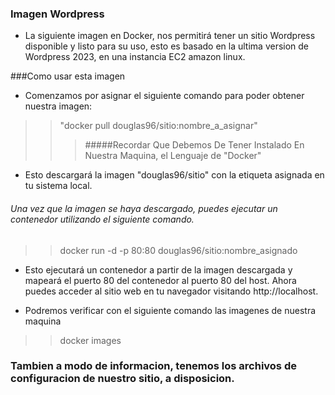 ### Imagen Wordpress 

- La siguiente imagen en Docker, nos permitirá tener un sitio Wordpress disponible y listo para su uso, esto es basado en la ultima version de Wordpress 2023, en una instancia EC2 amazon linux. 

###Como usar esta imagen

- Comenzamos por asignar el siguiente comando para poder obtener nuestra imagen: 

>>"docker pull douglas96/sitio:nombre_a_asignar"
>>>#####Recordar Que Debemos De Tener Instalado En Nuestra Maquina, el Lenguaje de "Docker"
- Esto descargará la imagen "douglas96/sitio" con la etiqueta asignada en tu sistema local.

###### Una vez que la imagen se haya descargado, puedes ejecutar un contenedor utilizando el siguiente comando.

>> docker run -d -p 80:80 douglas96/sitio:nombre_asignado

- Esto ejecutará un contenedor a partir de la imagen descargada y mapeará el puerto 80 del contenedor al puerto 80 del host. Ahora puedes acceder al sitio web en tu navegador visitando http://localhost.

- Podremos verificar con el siguiente comando las imagenes de nuestra maquina
>> docker images

### Tambien a modo de informacion, tenemos los archivos de configuracion de nuestro sitio, a disposicion. 
